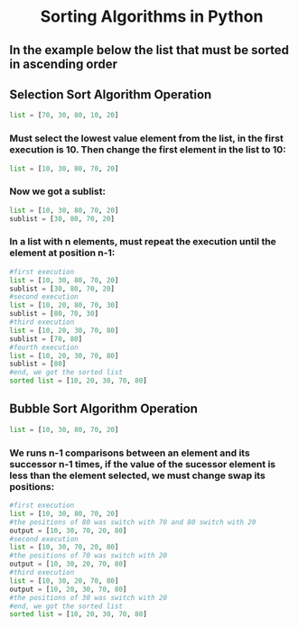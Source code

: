 <h1 align="center">Sorting Algorithms in Python</h1>

## In the example below the list that must be sorted in ascending order
## Selection Sort Algorithm Operation
```python
list = [70, 30, 80, 10, 20]
```
### Must select the lowest value element from the list, in the first execution is 10. Then change the first element in the list to 10:
```python
list = [10, 30, 80, 70, 20]
```
### Now we got a sublist:
```python
list = [10, 30, 80, 70, 20]
sublist = [30, 80, 70, 20]
```
### In a list with n elements, must repeat the execution until the element at position n-1:
```python
#first execution
list = [10, 30, 80, 70, 20]
sublist = [30, 80, 70, 20]
#second execution
list = [10, 20, 80, 70, 30]
sublist = [80, 70, 30]
#third execution
list = [10, 20, 30, 70, 80]
sublist = [70, 80]
#fourth execution
list = [10, 20, 30, 70, 80]
sublist = [80]
#end, we got the sorted list
sorted list = [10, 20, 30, 70, 80]
```

## Bubble Sort Algorithm Operation
```python
list = [10, 30, 80, 70, 20]
```
### We runs n-1 comparisons between an element and its successor n-1 times, if the value of the sucessor element is less than the element selected, we must change swap its positions:
```python
#first execution
list = [10, 30, 80, 70, 20]
#the positions of 80 was switch with 70 and 80 switch with 20 
output = [10, 30, 70, 20, 80]
#second execution
list = [10, 30, 70, 20, 80]
#the positions of 70 was switch with 20 
output = [10, 30, 20, 70, 80]
#third execution
list = [10, 30, 20, 70, 80]
output = [10, 20, 30, 70, 80]
#the positions of 30 was switch with 20 
#end, we got the sorted list
sorted list = [10, 20, 30, 70, 80]
```

